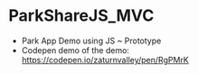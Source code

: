 # ParkShareJS_MVC
* Park App Demo using JS ~ Prototype
* Codepen demo of the demo: https://codepen.io/zaturnvalley/pen/RgPMrK